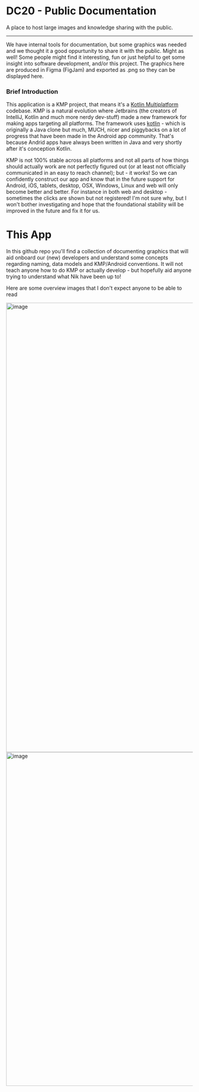 # DC20 - Public Documentation
A place to host large images and knowledge sharing with the public.

---

We have internal tools for documentation, but some graphics was needed and we thought it a good oppurtunity to share it with the public. Might as well! Some people might find it interesting, fun or just helpful to get some insight into software development, and/or this project. The graphics here are produced in Figma (FigJam) and exported as .png so they can be displayed here.

### Brief Introduction
This application is a KMP project, that means it's a [Kotlin Multiplatform](https://www.jetbrains.com/kotlin-multiplatform/) codebase. KMP is a natural evolution where Jetbrains (the creators of IntelliJ, Kotlin and much more nerdy dev-stuff) made a new framework for making apps targeting all platforms. The framework uses [kotlin](https://kotlinlang.org/) - which is originally a Java clone but much, MUCH, nicer and piggybacks on a lot of progress that have been made in the Android app community. That's because Andrid apps have always been written in Java and very shortly after it's conception Kotlin.

KMP is not 100% stable across all platforms and not all parts of how things should actually work are not perfectly figured out (or at least not officially communicated in an easy to reach channel); but - it works! So we can confidently construct our app and know that in the future support for Android, iOS, tablets, desktop, OSX, Windows, Linux and web will only become better and better. For instance in both web and desktop - sometimes the clicks are shown but not registered! I'm not sure why, but I won't bother investigating and hope that the foundational stability will be improved in the future and fix it for us.

# This App
In this github repo you'll find a collection of documenting graphics that will aid onboard our (new) developers and understand some concepts regarding naming, data models and KMP/Android conventions. It will not teach anyone how to do KMP or actually develop - but hopefully aid anyone trying to understand what Nik have been up to!

Here are some overview images that I don't expect anyone to be able to read

<img width="1445" height="1209" alt="image" src="https://github.com/user-attachments/assets/223a95cd-9321-4d74-8696-59b5e8b4b184" />

<img width="1323" height="898" alt="image" src="https://github.com/user-attachments/assets/91ffc5c2-a2e5-46cf-ac01-2e9ba37446a5" />
